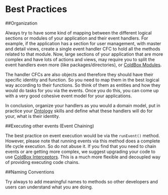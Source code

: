 # Best Practices

##Organization

Always try to have some kind of mapping between the different logical sections or modules of your application and their event handlers. For example, if the application has a section for user management, with master and detail views, create a single event handler CFC to hold all the methods related to that module. Now, large sections of your application that are more complex and have lots of actions and views, may require you to split the event handlers even more (like packages/directories), or [ColdBox Modules](../modules/index.md).

The handler CFCs are also objects and therefore they should have their specific identity and function. So you need to map them in the best logical way according to their functions. So think of them as entities and how they would do tasks for you via the events. Once you do this, you can come up with a very good cohesive event model for your applications. 

In conclusion, organize your handlers as you would a domain model, put in practice your [Ontology](http://en.wikipedia.org/wiki/Ontology) skills and define what these handlers will do for your, what is their identity.

##Executing other events (Event Chaining)

The best practice on event execution would be via the `runEvent()` method. However, please note that running events via this method does a complete life cycle execution. So do not abuse it. If you find that you need to chain events or are getting more complex, we suggest upgrading your code to use [ColdBox Interceptors](../interceptors/interceptors.md). This is a much more flexible and decoupled way of providing executing code chains.

##Naming Conventions

Try always to add meaningful names to methods so other developers and users can understand what you are doing.

